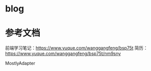 # blog


# 参考文档

前端学习笔记：https://www.yuque.com/wanggangfeng/bsp75t
简历：https://www.yuque.com/wanggangfeng/bsp75t/nm9sny

MostlyAdapter